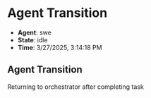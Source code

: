 # Agent Transition

- **Agent**: swe
- **State**: idle
- **Time**: 3/27/2025, 3:14:18 PM

## Agent Transition

Returning to orchestrator after completing task

